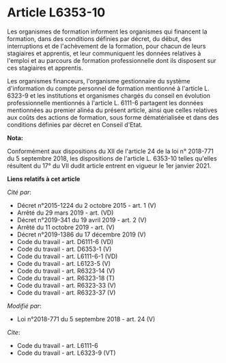 # Article L6353-10

Les organismes de formation informent les organismes qui financent la formation, dans des conditions définies par décret, du
début, des interruptions et de l'achèvement de la formation, pour chacun de leurs stagiaires et apprentis, et leur
communiquent les données relatives à l'emploi et au parcours de formation professionnelle dont ils disposent sur ces
stagiaires et apprentis.

Les organismes financeurs, l'organisme gestionnaire du système d'information du compte personnel de formation mentionné à
l'article L. 6323-9 et les institutions et organismes chargés du conseil en évolution professionnelle mentionnés à l'article
L. 6111-6 partagent les données mentionnées au premier alinéa du présent article, ainsi que celles relatives aux coûts des
actions de formation, sous forme dématérialisée et dans des conditions définies par décret en Conseil d'Etat.

**Nota:**

Conformément aux dispositions du XII de l'article 24 de la loi n° 2018-771 du 5 septembre 2018, les dispositions de l'article
L. 6353-10 telles qu'elles résultent du 17° du VII dudit article entrent en vigueur le 1er janvier 2021.

**Liens relatifs à cet article**

_Cité par_:

  - Décret n°2015-1224 du 2 octobre 2015 - art. 1 (V)
  - Arrêté du 29 mars 2019 - art. (VD)
  - Décret n°2019-341 du 19 avril 2019 - art. 2 (V)
  - Arrêté du 11 octobre 2019 - art. (V)
  - Décret n°2019-1386 du 17 décembre 2019 (V)
  - Code du travail - art. D6111-6 (VD)
  - Code du travail - art. D6353-1 (V)
  - Code du travail - art. L6111-6-1  (VD)
  - Code du travail - art. L6123-5 (V)
  - Code du travail - art. R6323-14 (V)
  - Code du travail - art. R6323-18 (T)
  - Code du travail - art. R6323-33 (V)
  - Code du travail - art. R6323-37 (V)

_Modifié par_:

  - Loi n°2018-771 du 5 septembre 2018 - art. 24 (V)

_Cite_:

  - Code du travail - art. L6111-6
  - Code du travail - art. L6323-9 (VT)
